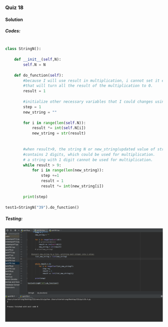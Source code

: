 ### Quiz 18


#### Solution

##### Codes:

```.py

class StringN():

    def __init__(self,N):
        self.N = N

    def do_function(self):
        #because I will use result in multiplication, i cannot set it equal to 0 because
        #that will turn all the result of the multiplication to 0.
        result = 1

        #initialize other necessary variables that I could changes using for loops later on:
        step = 1
        new_string = ""

        for i in range(len(self.N)):
            result *= int(self.N[i])
            new_string = str(result)


        #when result>9, the string N or new_string(updated value of string N after each multiplication)
        #contains 2 digits, which could be used for multiplication.
        # a string with 1 digit cannot be used for multiplication.
        while result > 9:
            for i in range(len(new_string)):
                step +=1
                result = 1
                result *= int(new_string[i])

        print(step)

test1=StringN("39").do_function()

```

##### Testing:

![](https://github.com/BrightChanges/Unit-3/blob/main/Screen%20Shot%200003-03-01%20at%204.01.59%20PM.png)
